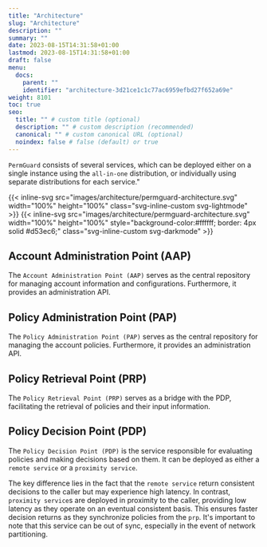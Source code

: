 ```yaml
---
title: "Architecture"
slug: "Architecture"
description: ""
summary: ""
date: 2023-08-15T14:31:58+01:00
lastmod: 2023-08-15T14:31:58+01:00
draft: false
menu:
  docs:
    parent: ""
    identifier: "architecture-3d21ce1c1c77ac6959efbd27f652a69e"
weight: 8101
toc: true
seo:
  title: "" # custom title (optional)
  description: "" # custom description (recommended)
  canonical: "" # custom canonical URL (optional)
  noindex: false # false (default) or true
---
```


`PermGuard` consists of several services, which can be deployed either on a single instance using the `all-in-one` distribution, or individually using separate distributions for each service."

{{< inline-svg src="images/architecture/permguard-architecture.svg" width="100%" height="100%" class="svg-inline-custom svg-lightmode" >}}
{{< inline-svg src="images/architecture/permguard-architecture.svg" width="100%" height="100%" style="background-color:#ffffff; border: 4px solid #d53ec6;"  class="svg-inline-custom svg-darkmode" >}}

## Account Administration Point (AAP)

The `Account Administration Point (AAP)` serves as the central repository for managing account information and configurations. Furthermore, it provides an administration API.

## Policy Administration Point (PAP)

The `Policy Administration Point (PAP)`  serves as the central repository for managing the account policies. Furthermore, it provides an administration API.

## Policy Retrieval Point (PRP)

The `Policy Retrieval Point (PRP)` serves as a bridge with the PDP, facilitating the retrieval of policies and their input information.

## Policy Decision Point (PDP)

The `Policy Decision Point (PDP)` is the service responsible for evaluating policies and making decisions based on them. It can be deployed as either a `remote service` or a `proximity service`.

The key difference lies in the fact that the `remote service` return consistent decisions to the caller but may experience high latency. In contrast, `proximity service`s are deployed in proximity to the caller, providing low latency as they operate on an eventual consistent basis. This ensures faster decision returns as they synchronize policies from the `prp`. It's important to note that this service can be out of sync, especially in the event of network partitioning.
